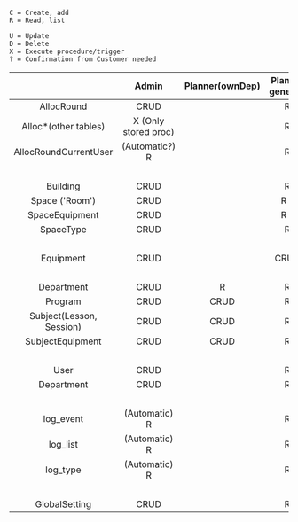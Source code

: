 ```
C = Create, add
R = Read, list

U = Update
D = Delete
X = Execute procedure/trigger
? = Confirmation from Customer needed
```

|                          | Admin                | Planner(ownDep) | Plan.(in general) | Statist |
| :------------------------: | :--------------------: | :---------------: | :-----------------: | :-------: |
| AllocRound               | CRUD                 |                 | R                 | R       |
| Alloc\*(other tables)    | X (Only stored proc) |                 | R                 | R       |
| AllocRoundCurrentUser    | (Automatic?) R       |                 | R                 | R       |
| </br>                    |                      |                 |                   |         |
| Building                 | CRUD                 |                 | R                 | R       |
| Space ('Room')           | CRUD                 |                 | R ?               | R       |
| SpaceEquipment           | CRUD                 |                 | R ?               | R       |
| SpaceType                | CRUD                 |                 | R                 | R       |
| </br>                    |                      |                 |                   |         |
| Equipment                | CRUD                 |                 | CRUD              | R       |
| </br>                    |                      |                 |                   |         |
| Department               | CRUD                 | R               | R                 | R       |
| Program                  | CRUD                 | CRUD            | R                 | R       |
| Subject(Lesson, Session) | CRUD                 | CRUD            | R                 | R       |
| SubjectEquipment         | CRUD                 | CRUD            | R                 | R       |
| </br>                    |                      |                 |                   |         |
| User                     | CRUD                 |                 | R                 | R       |
| Department               | CRUD                 |                 | R                 | R       |
| </br>                    |                      |                 |                   |         |
| log_event                | (Automatic) R        |                 | R                 | R       |
| log_list                 | (Automatic) R        |                 | R                 | R       |
| log_type                 | (Automatic) R        |                 | R                 | R       |
| </br>                    |                      |                 |                   |         |
| GlobalSetting            | CRUD                 |                 | R                 | R       |
